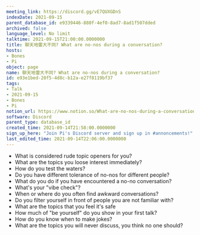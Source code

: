 ```yaml
---
meeting_link: https://discord.gg/vE7QUXGDnS
indexDate: 2021-09-15
parent_database_id: e9339446-880f-4ef0-8ad7-8ad1f507dded
archived: false
language_level: No limit
talktime: 2021-09-15T21:00:00.0000000
title: 聊天地雷大不同? What are no-nos during a conversation?
hosts:
- Bones
- Pi
object: page
name: 聊天地雷大不同? What are no-nos during a conversation?
id: e93e1bed-20f5-4d8c-b12a-e27f8119bf37
tags:
- Talk
- 2021-09-15
- Bones
- Pi
notion_url: https://www.notion.so/What-are-no-nos-during-a-conversation-e93e1bed20f54d8cb12ae27f8119bf37
software: Discord
parent_type: database_id
created_time: 2021-09-14T21:58:00.0000000
sign_up_here: "Join Pi's Discord server and sign up in #annoncements!"
last_edited_time: 2021-09-14T22:06:00.0000000
---
```



   - What is considered rude topic openers for you?
   - What are the topics you loose interest immediately?
   - How do you test the waters?
   - Do you have different tolerance of no-nos for different people?
   - What do you do if you have encountered a no-no conversation? 
   - What's your "vibe check"?
   - When or where do you often find awkward conversations?
   - Do you filter yourself in front of people you are not familiar with?
   - What are the topics that you feel it's safe
   - How much of "be yourself" do you show in your first talk?
   - How do you know when to make jokes?
   - What are the topics you will never discuss, you think no one should?









